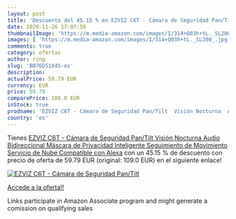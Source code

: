 ```yaml
---
layout: post
title: 'Descuento del 45.15 % en EZVIZ C6T - Cámara de Seguridad Pan/Tilt'
date: 2020-11-26 17:07:58
thumbnailImage: 'https://m.media-amazon.com/images/I/314+Q03h+tL._SL200_.jpg'
images: [ 'https://m.media-amazon.com/images/I/314+Q03h+tL._SL200_.jpg' ]
comments: true
category: ofertas
author: ring
slug: 'B076D51X45-es'
description:
actualPrice: 59.79 EUR
currency: EUR
price: 59.79
comparePrice: 109.0 EUR
inStock: true
prodname: 'EZVIZ C6T - Cámara de Seguridad Pan/Tilt  Visión Nocturna  Audio Bidireccional  Máscara de Privacidad Inteligente  Seguimiento de Movimiento  Servicio de Nube  Compatible con Alexa'
country: 'es'
---
```


Tienes [EZVIZ C6T - Cámara de Seguridad Pan/Tilt  Visión Nocturna  Audio Bidireccional  Máscara de Privacidad Inteligente  Seguimiento de Movimiento  Servicio de Nube  Compatible con Alexa](https://www.amazon.es/dp/B076D51X45/?tag=tolees-21) con un 45.15 % de descuento con precio de oferta de 59.79 EUR (original: 109.0 EUR) en el siguiente enlace!

[![EZVIZ C6T - Cámara de Seguridad Pan/Tilt](https://m.media-amazon.com/images/I/314+Q03h+tL._SL200_.jpg)](https://www.amazon.es/dp/B076D51X45/?tag=tolees-21)

[Accede a la oferta!!](https://www.amazon.es/dp/B076D51X45/?tag=tolees-21)

Links participate in Amazon Associate program and might generate a comission on qualifying sales


